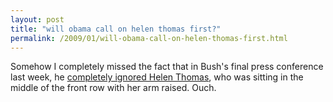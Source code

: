 ```yaml
---
layout: post
title: "will obama call on helen thomas first?"
permalink: /2009/01/will-obama-call-on-helen-thomas-first.html
---
```


<p>Somehow I completely missed the fact that in Bush&#39;s final press conference last week, he <a href="http://www.cnn.com/2009/POLITICS/01/13/malveaux.bush.presser/index.html">completely ignored Helen Thomas</a>, who was sitting in the middle of the front row with her arm raised. Ouch.</p>



